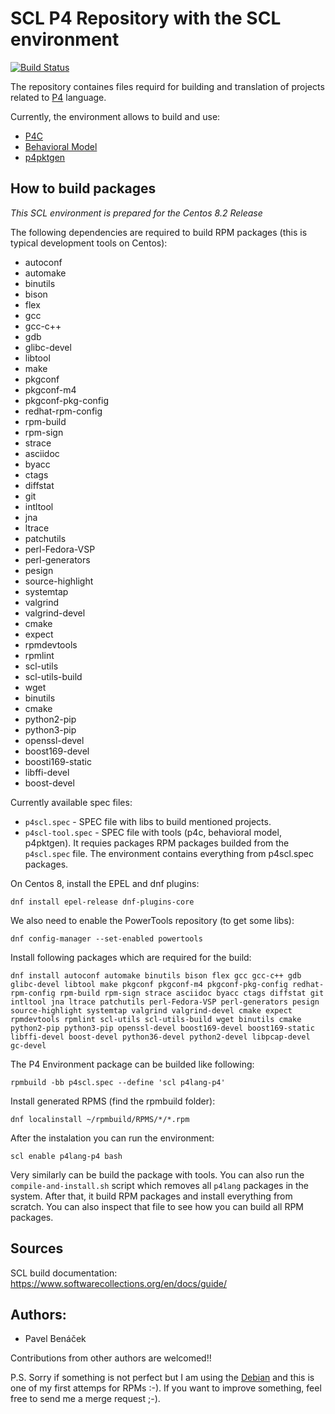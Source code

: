 # SCL P4 Repository with the SCL environment 

[![Build Status](https://benycze.semaphoreci.com/badges/centos-p4-scl/branches/master.svg?style=shields)](https://benycze.semaphoreci.com/projects/centos-p4-scl)

The repository containes files requird for building and translation of projects related to [P4](https://github.com/p4lang) language.

Currently, the environment allows to build and use:
* [P4C](https://github.com/p4lang/p4c)  
* [Behavioral Model](https://github.com/p4lang/behavioral-model)
* [p4pktgen](https://github.com/p4pktgen/p4pktgen)

## How to build packages

*This SCL environment is prepared for the Centos 8.2 Release*

The following dependencies are required to build RPM packages (this is typical development tools on Centos):
* autoconf
* automake
* binutils
* bison
* flex
* gcc
* gcc-c++
* gdb
* glibc-devel
* libtool
* make
* pkgconf
* pkgconf-m4
* pkgconf-pkg-config
* redhat-rpm-config
* rpm-build
* rpm-sign
* strace
* asciidoc
* byacc
* ctags
* diffstat
* git 
* intltool
* jna 
* ltrace
* patchutils
* perl-Fedora-VSP
* perl-generators
* pesign
* source-highlight
* systemtap
* valgrind
* valgrind-devel
* cmake
* expect
* rpmdevtools
* rpmlint
* scl-utils
* scl-utils-build
* wget
* binutils
* cmake
* python2-pip
* python3-pip
* openssl-devel
* boost169-devel
* boosti169-static
* libffi-devel
* boost-devel


Currently available spec files:

* `p4scl.spec` - SPEC file with libs to build mentioned projects.
* `p4scl-tool.spec` - SPEC file with tools (p4c, behavioral model, p4pktgen). It requies packages RPM packages builded from the `p4scl.spec` file. The environment contains everything from p4scl.spec packages.


On Centos 8, install the EPEL and dnf plugins:

```
dnf install epel-release dnf-plugins-core
```

We also need to enable the PowerTools repository (to get some libs):

```
dnf config-manager --set-enabled powertools
```

Install following packages which are required for the build:

```
dnf install autoconf automake binutils bison flex gcc gcc-c++ gdb glibc-devel libtool make pkgconf pkgconf-m4 pkgconf-pkg-config redhat-rpm-config rpm-build rpm-sign strace asciidoc byacc ctags diffstat git intltool jna ltrace patchutils perl-Fedora-VSP perl-generators pesign source-highlight systemtap valgrind valgrind-devel cmake expect rpmdevtools rpmlint scl-utils scl-utils-build wget binutils cmake python2-pip python3-pip openssl-devel boost169-devel boost169-static libffi-devel boost-devel python36-devel python2-devel libpcap-devel gc-devel
```

The P4 Environment package can be builded like following:

```
rpmbuild -bb p4scl.spec --define 'scl p4lang-p4'
```

Install generated RPMS (find the rpmbuild folder):

```
dnf localinstall ~/rpmbuild/RPMS/*/*.rpm
```

After the instalation you can run the environment:

```
scl enable p4lang-p4 bash
```

Very similarly can be build the package with tools. You can also run the `compile-and-install.sh` script which removes all `p4lang` packages in the system. After that, it build RPM packages and install everything from scratch. You can also inspect that file to see how you can build all RPM packages.

## Sources

SCL build documentation: https://www.softwarecollections.org/en/docs/guide/

## Authors:

* Pavel Benáček

Contributions from other authors are welcomed!!

P.S. Sorry if something is not perfect but I am using the [Debian](https://www.debian.org) and this is one of my first attemps for RPMs :-). If you want to improve something, feel free to send me a merge request ;-).
